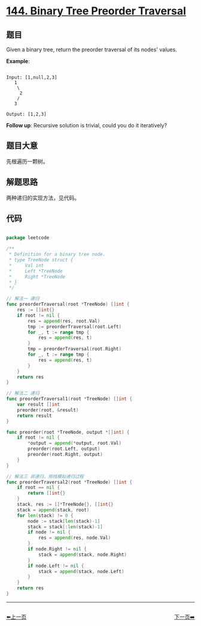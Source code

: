 # [144. Binary Tree Preorder Traversal](https://leetcode.com/problems/binary-tree-preorder-traversal/)

## 题目

Given a binary tree, return the preorder traversal of its nodes' values.



**Example**:

```

Input: [1,null,2,3]
   1
    \
     2
    /
   3

Output: [1,2,3]

```


**Follow up**: Recursive solution is trivial, could you do it iteratively?


 

## 题目大意

先根遍历一颗树。

## 解题思路

两种递归的实现方法，见代码。





## 代码

```go

package leetcode

/**
 * Definition for a binary tree node.
 * type TreeNode struct {
 *     Val int
 *     Left *TreeNode
 *     Right *TreeNode
 * }
 */

// 解法一 递归
func preorderTraversal(root *TreeNode) []int {
	res := []int{}
	if root != nil {
		res = append(res, root.Val)
		tmp := preorderTraversal(root.Left)
		for _, t := range tmp {
			res = append(res, t)
		}
		tmp = preorderTraversal(root.Right)
		for _, t := range tmp {
			res = append(res, t)
		}
	}
	return res
}

// 解法二 递归
func preorderTraversal1(root *TreeNode) []int {
	var result []int
	preorder(root, &result)
	return result
}

func preorder(root *TreeNode, output *[]int) {
	if root != nil {
		*output = append(*output, root.Val)
		preorder(root.Left, output)
		preorder(root.Right, output)
	}
}

// 解法三 非递归，用栈模拟递归过程
func preorderTraversal2(root *TreeNode) []int {
	if root == nil {
		return []int{}
	}
	stack, res := []*TreeNode{}, []int{}
	stack = append(stack, root)
	for len(stack) != 0 {
		node := stack[len(stack)-1]
		stack = stack[:len(stack)-1]
		if node != nil {
			res = append(res, node.Val)
		}
		if node.Right != nil {
			stack = append(stack, node.Right)
		}
		if node.Left != nil {
			stack = append(stack, node.Left)
		}
	}
	return res
}

```


----------------------------------------------
<div style="display: flex;justify-content: space-between;align-items: center;">
<p><a href="https://books.halfrost.com/leetcode/ChapterFour/0100~0199/0143.Reorder-List/">⬅️上一页</a></p>
<p><a href="https://books.halfrost.com/leetcode/ChapterFour/0100~0199/0145.Binary-Tree-Postorder-Traversal/">下一页➡️</a></p>
</div>
